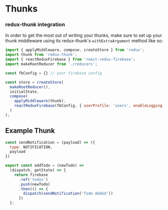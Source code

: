 # Thunks

### redux-thunk integration

In order to get the most out of writing your thunks, make sure to set up your thunk middleware using its redux-thunk's `withExtraArgument` method like so:

```javascript
import { applyMiddleware, compose, createStore } from 'redux';
import thunk from 'redux-thunk';
import { reactReduxFirebase } from 'react-redux-firebase';
import makeRootReducer from './reducers';

const fbConfig = {} // your firebase config

const store = createStore(
  makeRootReducer(),
  initialState,
  compose(
    applyMiddleware(thunk),
    reactReduxFirebase(fbConfig, { userProfile: 'users', enableLogging: false })
  )
);

```

## Example Thunk

```javascript
const sendNotification = (payload) => ({
  type: NOTIFICATION,
  payload
})

export const addTodo = (newTodo) =>
  (dispatch, getState) => {
    return firebase
      .ref('todos')
      .push(newTodo)
      .then(() => {
        dispatch(sendNotification('Todo Added'))
      })
  };

```
